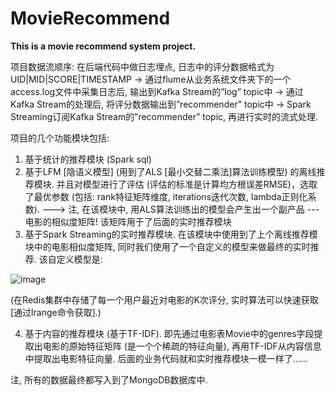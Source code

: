 # MovieRecommend
**This is a movie recommend system project.**






项目数据流顺序:
在后端代码中做日志埋点, 日志中的评分数据格式为UID|MID|SCORE|TIMESTAMP -> 通过flume从业务系统文件夹下的一个access.log文件中采集日志后, 输出到Kafka Stream的”log” topic中 -> 通过Kafka Stream的处理后, 将评分数据输出到”recommender” topic中 -> Spark Streaming订阅Kafka Stream的”recommender” topic, 再进行实时的流式处理.

项目的几个功能模块包括:
1. 基于统计的推荐模块 (Spark sql)
2. 基于LFM [隐语义模型] (用到了ALS [最小交替二乘法]算法训练模型) 的离线推荐模块. 并且对模型进行了评估 (评估的标准是计算均方根误差RMSE)，选取了最优参数 (包括: rank特征矩阵维度, iterations迭代次数, lambda正则化系数). ---> 注, 在该模块中, 用ALS算法训练出的模型会产生出一个副产品 --- 电影的相似度矩阵! 该矩阵用于了后面的实时推荐模块
3. 基于Spark Streaming的实时推荐模块. 在该模块中使用到了上个离线推荐模块中的电影相似度矩阵, 同时我们使用了一个自定义的模型来做最终的实时推荐. 该自定义模型是:


 ![image](https://user-images.githubusercontent.com/34892973/114959129-010fe000-9e97-11eb-83a1-b4c439ca779c.png)

 
(在Redis集群中存储了每一个用户最近对电影的K次评分, 实时算法可以快速获取 [通过lrange命令获取].)

4. 基于内容的推荐模块 (基于TF-IDF). 即先通过电影表Movie中的genres字段提取出电影的原始特征矩阵 (是一个个稀疏的特征向量), 再用TF-IDF从内容信息中提取出电影特征向量. 后面的业务代码就和实时推荐模块一模一样了……

注, 所有的数据最终都写入到了MongoDB数据库中.
